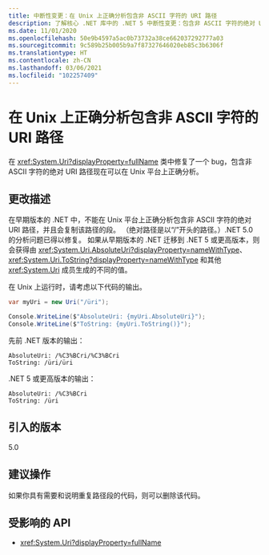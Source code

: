 ```yaml
---
title: 中断性变更：在 Unix 上正确分析包含非 ASCII 字符的 URI 路径
description: 了解核心 .NET 库中的 .NET 5 中断性变更：包含非 ASCII 字符的绝对 URI 路径现可在 Unix 平台上正确分析。
ms.date: 11/01/2020
ms.openlocfilehash: 50e9b4597a5ac0b73732a38ce662037292777a03
ms.sourcegitcommit: 9c589b25b005b9a7f87327646020eb85c3b6306f
ms.translationtype: HT
ms.contentlocale: zh-CN
ms.lasthandoff: 03/06/2021
ms.locfileid: "102257409"
---
```

# <a name="uri-paths-with-non-ascii-characters-parse-correctly-on-unix"></a>在 Unix 上正确分析包含非 ASCII 字符的 URI 路径

在 <xref:System.Uri?displayProperty=fullName> 类中修复了一个 bug，包含非 ASCII 字符的绝对 URI 路径现在可以在 Unix 平台上正确分析。

## <a name="change-description"></a>更改描述

在早期版本的 .NET 中，不能在 Unix 平台上正确分析包含非 ASCII 字符的绝对 URI 路径，并且会复制该路径的段。 （绝对路径是以“/”开头的路径。）.NET 5.0 的分析问题已得以修复。 如果从早期版本的 .NET 迁移到 .NET 5 或更高版本，则会获得由 <xref:System.Uri.AbsoluteUri?displayProperty=nameWithType>、<xref:System.Uri.ToString?displayProperty=nameWithType> 和其他 <xref:System.Uri> 成员生成的不同的值。

在 Unix 上运行时，请考虑以下代码的输出。

```csharp
var myUri = new Uri("/üri");

Console.WriteLine($"AbsoluteUri: {myUri.AbsoluteUri}");
Console.WriteLine($"ToString: {myUri.ToString()}");
```

先前 .NET 版本的输出：

```text
AbsoluteUri: /%C3%BCri/%C3%BCri
ToString: /üri/üri
```

.NET 5 或更高版本的输出：

```text
AbsoluteUri: /%C3%BCri
ToString: /üri
```

## <a name="version-introduced"></a>引入的版本

5.0

## <a name="recommended-action"></a>建议操作

如果你具有需要和说明重复路径段的代码，则可以删除该代码。

## <a name="affected-apis"></a>受影响的 API

- <xref:System.Uri?displayProperty=fullName>

<!--

### Category

Core .NET libraries

### Affected APIs

- `T:System.Uri`

-->

